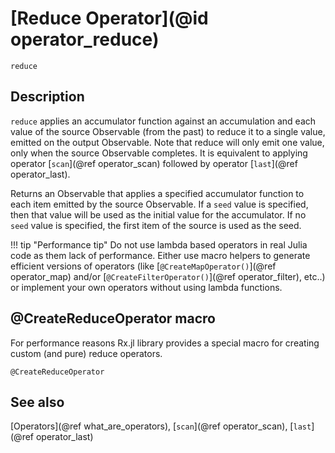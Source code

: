 # [Reduce Operator](@id operator_reduce)

```@docs
reduce
```

## Description

`reduce` applies an accumulator function against an accumulation and each value of the source Observable (from the past) to reduce it to a single value, emitted on the output Observable. Note that reduce will only emit one value, only when the source Observable completes. It is equivalent to applying operator [`scan`](@ref operator_scan) followed by operator [`last`](@ref operator_last).

Returns an Observable that applies a specified accumulator function to each item emitted by the source Observable. If a `seed` value is specified, then that value will be used as
the initial value for the accumulator. If no `seed` value is specified, the first item of the source is used as the seed.

!!! tip "Performance tip"
    Do not use lambda based operators in real Julia code as them lack of performance. Either use macro helpers to generate efficient versions of operators (like [`@CreateMapOperator()`](@ref operator_map) and/or [`@CreateFilterOperator()`](@ref operator_filter), etc..) or implement your own operators without using lambda functions.

## @CreateReduceOperator macro

For performance reasons Rx.jl library provides a special macro for creating custom (and pure) reduce operators.

```@docs
@CreateReduceOperator
```

## See also

[Operators](@ref what_are_operators), [`scan`](@ref operator_scan), [`last`](@ref operator_last)

